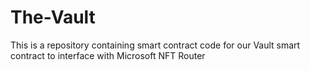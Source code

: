 # The-Vault
This is a repository containing smart contract code for our Vault smart contract to interface with Microsoft NFT Router
